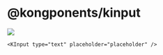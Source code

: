 # @kongponents/kinput

[![](https://img.shields.io/npm/v/@kongponents/kinput.svg?style=flat-square)](https://www.npmjs.com/package/@kongponents/kinput)

```vue
<KInput type="text" placeholder="placeholder" />
```
